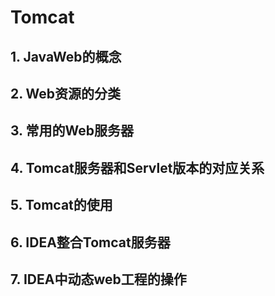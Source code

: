 # Tomcat

## 1. JavaWeb的概念



## 2. Web资源的分类



## 3. 常用的Web服务器



## 4. Tomcat服务器和Servlet版本的对应关系



## 5. Tomcat的使用



## 6. IDEA整合Tomcat服务器



## 7. IDEA中动态web工程的操作